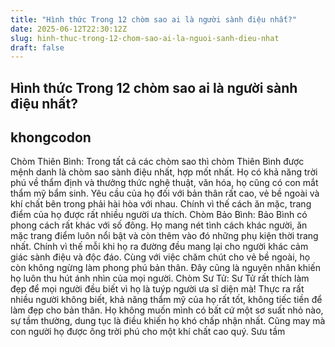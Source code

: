 ```yaml
---
title: "Hình thức Trong 12 chòm sao ai là người sành điệu nhất?"
date: 2025-06-12T22:30:12Z
slug: hinh-thuc-trong-12-chom-sao-ai-la-nguoi-sanh-dieu-nhat
draft: false
---
```


## Hình thức Trong 12 chòm sao ai là người sành điệu nhất?

## khongcodon

Chòm Thiên Bình: Trong tất cả các chòm sao thì chòm Thiên Bình được mệnh danh là chòm sao sành điệu nhất, hợp mốt nhất. Họ có khả năng trời phú về thẩm định và thưởng thức nghệ thuật, văn hóa, họ cũng có con mắt thẩm mỹ bẩm sinh. Yêu cầu của họ đối với bản thân rất cao, vẻ bề ngoài và khí chất bên trong phải hài hòa với nhau. Chính vì thế cách ăn mặc, trang điểm của họ được rất nhiều người ưa thích. 
Chòm Bảo Bình: Bảo Bình có phong cách rất khác với số đông. Họ mang nét tình cách khác người, ăn mặc trang điểm luôn nổi bật và còn thêm vào đó những phụ kiện thời trang nhất. Chính vì thế mỗi khi họ ra đường đều mang lại cho người khác cảm giác sành điệu và độc đáo. Cùng với việc chăm chút cho vẻ bề ngoài, họ còn không ngừng làm phong phú bản thân. Đây cũng là nguyên nhân khiến họ luôn thu hút ánh nhìn của mọi người.
Chòm Sư Tử: Sư Tử rất thích làm đẹp để mọi người đều biết vì họ là tuýp người ưa sĩ diện mà! Thực ra rất nhiều người không biết, khả năng thẩm mỹ của họ rất tốt, không tiếc tiền để làm đẹp cho bản thân. Họ không muốn mình có bất cứ một sơ suất nhỏ nào, sự tầm thường, dung tục là điều khiến họ khó chấp nhận nhất. Cũng may mà con người họ được ông trời phú cho một khí chất cao quý.
Sưu tầm​